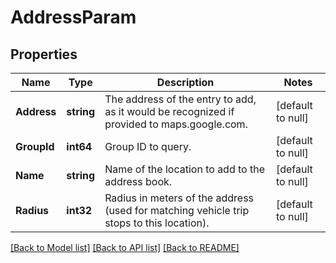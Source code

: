 # AddressParam

## Properties
Name | Type | Description | Notes
------------ | ------------- | ------------- | -------------
**Address** | **string** | The address of the entry to add, as it would be recognized if provided to maps.google.com. | [default to null]
**GroupId** | **int64** | Group ID to query. | [default to null]
**Name** | **string** | Name of the location to add to the address book. | [default to null]
**Radius** | **int32** | Radius in meters of the address (used for matching vehicle trip stops to this location). | [default to null]

[[Back to Model list]](../README.md#documentation-for-models) [[Back to API list]](../README.md#documentation-for-api-endpoints) [[Back to README]](../README.md)


